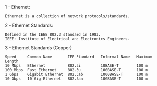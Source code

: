 1 - Ethernet:
    
    Ethernet is a collection of network protocols/standards.
    
2 - Ethernet Standards:

    Defined in the IEEE 802.3 standard in 1983.
    IEEE: Institute of Electrical and Electronics Engineers.
    
3 - Ethernet Standards (Copper)
    
    Speed     Common Name       IEE Standard   Informal Name   Maximum Length 
    10 Mbps   Ethernet          802.3i         10BASE-T        100 m
    100 Mbps  Fast Ethernet     802.3u         100BASE-T       100 m
    1 Gbps    Gigabit Ethernet  802.3ab        1000BASE-T      100 m
    10 Gbps   10 Gig Ethernet   802.3an        10GBASE-T       100 m
